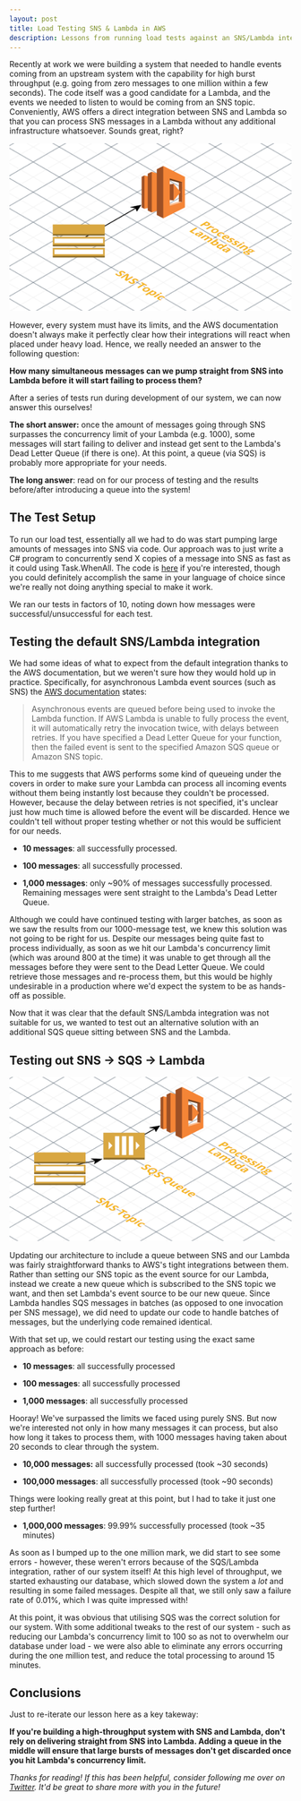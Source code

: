```yaml
---
layout: post
title: Load Testing SNS & Lambda in AWS
description: Lessons from running load tests against an SNS/Lambda integration in AWS.
---
```


Recently at work we were building a system that needed to handle events coming from an upstream system with the capability for high burst throughput (e.g. going from zero messages to one million within a few seconds). The code itself was a good candidate for a Lambda, and the events we needed to listen to would be coming from an SNS topic. Conveniently, AWS offers a direct integration between SNS and Lambda so that you can process SNS messages in a Lambda without any additional infrastructure whatsoever. Sounds great, right?

![](/assets/images/load-testing-sns-lambda/integration.png)

However, every system must have its limits, and the AWS documentation doesn't always make it perfectly clear how their integrations will react when placed under heavy load. Hence, we really needed an answer to the following question:

**How many simultaneous messages can we pump straight from SNS into Lambda before it will start failing to process them?**

After a series of tests run during development of our system, we can now answer this ourselves!

**The short answer:** once the amount of messages going through SNS surpasses the concurrency limit of your Lambda (e.g. 1000), some messages will start failing to deliver and instead get sent to the Lambda's Dead Letter Queue (if there is one). At this point, a queue (via SQS) is probably more appropriate for your needs.

**The long answer**: read on for our process of testing and the results before/after introducing a queue into the system!

## The Test Setup

To run our load test, essentially all we had to do was start pumping large amounts of messages into SNS via code. Our approach was to just write a C# program to concurrently send X copies of a message into SNS as fast as it could using Task.WhenAll. The code is [here](https://gist.github.com/chrislewisdev/32b16cb5c07f57537f399e9453b5c4cf) if you're interested, though you could definitely accomplish the same in your language of choice since we're really not doing anything special to make it work.

We ran our tests in factors of 10, noting down how messages were successful/unsuccessful for each test.

## Testing the default SNS/Lambda integration

We had some ideas of what to expect from the default integration thanks to the AWS documentation, but we weren't sure how they would hold up in practice. Specifically, for asynchronous Lambda event sources (such as SNS) the [AWS documentation](https://docs.aws.amazon.com/lambda/latest/dg/retries-on-errors.html) states:
> Asynchronous events are queued before being used to invoke the Lambda function. If AWS Lambda is unable to fully process the event, it will automatically retry the invocation twice, with delays between retries. If you have specified a Dead Letter Queue for your function, then the failed event is sent to the specified Amazon SQS queue or Amazon SNS topic.

This to me suggests that AWS performs some kind of queueing under the covers in order to make sure your Lambda can process all incoming events without them being instantly lost because they couldn't be processed. However, because the delay between retries is not specified, it's unclear just how much time is allowed before the event will be discarded. Hence we couldn't tell without proper testing whether or not this would be sufficient for our needs.

* **10 messages**: all successfully processed.

* **100 messages**: all successfully processed.

* **1,000 messages**: only ~90% of messages successfully processed. Remaining messages were sent straight to the Lambda's Dead Letter Queue.

Although we could have continued testing with larger batches, as soon as we saw the results from our 1000-message test, we knew this solution was not going to be right for us. Despite our messages being quite fast to process individually, as soon as we hit our Lambda's concurrency limit (which was around 800 at the time) it was unable to get through all the messages before they were sent to the Dead Letter Queue. We could retrieve those messages and re-process them, but this would be highly undesirable in a production where we'd expect the system to be as hands-off as possible.

Now that it was clear that the default SNS/Lambda integration was not suitable for us, we wanted to test out an alternative solution with an additional SQS queue sitting between SNS and the Lambda.

## Testing out SNS -> SQS -> Lambda

![](/assets/images/load-testing-sns-lambda/sqs.png)

Updating our architecture to include a queue between SNS and our Lambda was fairly straightforward thanks to AWS's tight integrations between them. Rather than setting our SNS topic as the event source for our Lambda, instead we create a new queue which is subscribed to the SNS topic we want, and then set Lambda's event source to be our new queue. Since Lambda handles SQS messages in batches (as opposed to one invocation per SNS message), we did need to update our code to handle batches of messages, but the underlying code remained identical.

With that set up, we could restart our testing using the exact same approach as before:

* **10 messages**: all successfully processed

* **100 messages**: all successfully processed

* **1,000 messages**: all successfully processed

Hooray! We've surpassed the limits we faced using purely SNS. But now we're interested not only in how many messages it can process, but also how long it takes to process them, with 1000 messages having taken about 20 seconds to clear through the system.

* **10,000 messages:** all successfully processed (took ~30 seconds)

* **100,000 messages**: all successfully processed (took ~90 seconds)

Things were looking really great at this point, but I had to take it just one step further!

* **1,000,000 messages**: 99.99% successfully processed (took ~35 minutes)

As soon as I bumped up to the one million mark, we did start to see some errors - however, these weren't errors because of the SQS/Lambda integration, rather of our system itself! At this high level of throughput, we started exhausting our database, which slowed down the system a *lot* and resulting in some failed messages. Despite all that, we still only saw a failure rate of 0.01%, which I was quite impressed with!

At this point, it was obvious that utilising SQS was the correct solution for our system. With some additional tweaks to the rest of our system - such as reducing our Lambda's concurrency limit to 100 so as not to overwhelm our database under load - we were also able to eliminate any errors occurring during the one million test, and reduce the total processing to around 15 minutes.

## Conclusions

Just to re-iterate our lesson here as a key takeway:

**If you're building a high-throughput system with SNS and Lambda, don't rely on delivering straight from SNS into Lambda. Adding a queue in the middle will ensure that large bursts of messages don't get discarded once you hit Lambda's concurrency limit.**

*Thanks for reading! If this has been helpful, consider following me over on [Twitter](https://twitter.com/chrislewisdev). It'd be great to share more with you in the future!*
